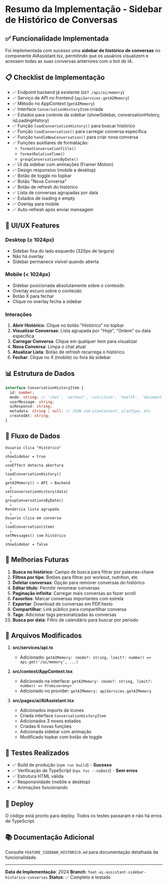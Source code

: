 # Resumo da Implementação - Sidebar de Histórico de Conversas

## ✅ Funcionalidade Implementada

Foi implementada com sucesso uma **sidebar de histórico de conversas** no componente AIAssistant.tsx, permitindo que os usuários visualizem e acessem todas as suas conversas anteriores com o bot de IA.

## 📋 Checklist de Implementação

- ✅ Endpoint backend já existente (`GET /api/ai/memory`)
- ✅ Serviço de API no frontend (`apiServices.getAIMemory`)
- ✅ Método no AppContext (`getAIMemory`)
- ✅ Interface `ConversationHistoryItem` criada
- ✅ Estados para controle da sidebar (showSidebar, conversationHistory, isLoadingHistory)
- ✅ Função `loadConversationHistory()` para buscar histórico
- ✅ Função `loadConversation()` para carregar conversa específica
- ✅ Função `handleNewConversation()` para criar nova conversa
- ✅ Funções auxiliares de formatação:
  - `formatConversationTitle()`
  - `formatRelativeTime()`
  - `groupConversationsByDate()`
- ✅ UI da sidebar com animações (Framer Motion)
- ✅ Design responsivo (mobile e desktop)
- ✅ Botão de toggle no topbar
- ✅ Botão "Nova Conversa"
- ✅ Botão de refresh do histórico
- ✅ Lista de conversas agrupadas por data
- ✅ Estados de loading e empty
- ✅ Overlay para mobile
- ✅ Auto-refresh após enviar mensagem

## 🎨 UI/UX Features

### Desktop (≥ 1024px)
- Sidebar fixa do lado esquerdo (320px de largura)
- Não há overlay
- Sidebar permanece visível quando aberta

### Mobile (< 1024px)
- Sidebar posicionada absolutamente sobre o conteúdo
- Overlay escuro sobre o conteúdo
- Botão X para fechar
- Clique no overlay fecha a sidebar

### Interações
1. **Abrir Histórico**: Clique no botão "Histórico" no topbar
2. **Visualizar Conversas**: Lista agrupada por "Hoje", "Ontem" ou data específica
3. **Carregar Conversa**: Clique em qualquer item para visualizar
4. **Nova Conversa**: Limpa o chat atual
5. **Atualizar Lista**: Botão de refresh recarrega o histórico
6. **Fechar**: Clique no X (mobile) ou fora da sidebar

## 📊 Estrutura de Dados

```typescript
interface ConversationHistoryItem {
  id: number;
  mode: string; // 'chat', 'workout', 'nutrition', 'health', 'document'
  userMessage: string;
  aiResponse: string;
  metadata: string | null; // JSON com planContext, planType, etc
  createdAt: string;
}
```

## 🔄 Fluxo de Dados

```
Usuario clica "Histórico"
  ↓
showSidebar = true
  ↓
useEffect detecta abertura
  ↓
loadConversationHistory()
  ↓
getAIMemory() → API → Backend
  ↓
setConversationHistory(data)
  ↓
groupConversationsByDate()
  ↓
Renderiza lista agrupada
  ↓
Usuario clica em conversa
  ↓
loadConversation(item)
  ↓
setMessages() com histórico
  ↓
showSidebar = false
```

## 🎯 Melhorias Futuras

1. **Busca no histórico**: Campo de busca para filtrar por palavras-chave
2. **Filtros por tipo**: Botões para filtrar por workout, nutrition, etc
3. **Deletar conversas**: Opção para remover conversas do histórico
4. **Editar título**: Permitir renomear conversas
5. **Paginação infinita**: Carregar mais conversas ao fazer scroll
6. **Favoritos**: Marcar conversas importantes com estrela
7. **Exportar**: Download de conversas em PDF/texto
8. **Compartilhar**: Link público para compartilhar conversa
9. **Tags**: Adicionar tags personalizadas às conversas
10. **Busca por data**: Filtro de calendário para buscar por período

## 📝 Arquivos Modificados

1. **src/services/api.ts**
   - Adicionado: `getAIMemory: (mode?: string, limit?: number) => api.get('/ai/memory', ...)`

2. **src/context/AppContext.tsx**
   - Adicionado na interface: `getAIMemory: (mode?: string, limit?: number) => Promise<any>`
   - Adicionado no provider: `getAIMemory: apiServices.getAIMemory`

3. **src/pages/ai/AIAssistant.tsx**
   - Adicionados imports de ícones
   - Criada interface `ConversationHistoryItem`
   - Adicionados 3 novos estados
   - Criadas 6 novas funções
   - Adicionada sidebar com animação
   - Modificado topbar com botão de toggle

## 🧪 Testes Realizados

- ✅ Build de produção (`npm run build`) - **Sucesso**
- ✅ Verificação de TypeScript (`npx tsc --noEmit`) - **Sem erros**
- ✅ Estrutura HTML válida
- ✅ Responsividade (mobile e desktop)
- ✅ Animações funcionando

## 🚀 Deploy

O código está pronto para deploy. Todos os testes passaram e não há erros de TypeScript.

## 📚 Documentação Adicional

Consulte `FEATURE_SIDEBAR_HISTORICO.md` para documentação detalhada da funcionalidade.

---

**Data de Implementação**: 2024
**Branch**: `feat-ai-assistant-sidebar-historico-conversas`
**Status**: ✅ Completo e testado

